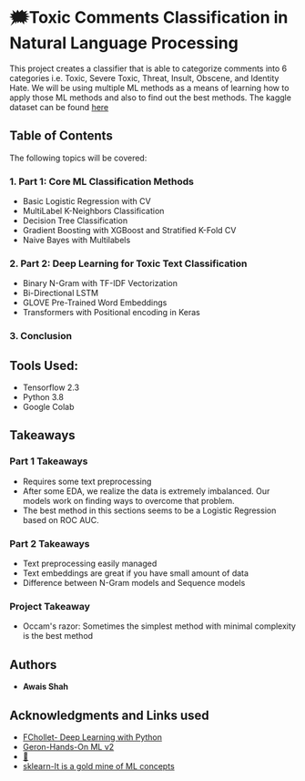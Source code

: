 # :right_anger_bubble:Toxic Comments Classification in Natural Language Processing

This project creates a classifier that is able to categorize comments into 6 categories i.e. Toxic, Severe Toxic, Threat, Insult, Obscene, and Identity Hate. We will be using multiple ML methods as a means of learning how to apply those ML methods and also to find out the best methods. 
The kaggle dataset can be found [here](https://www.kaggle.com/c/jigsaw-toxic-comment-classification-challenge/data)

## Table of Contents
The following topics will be covered:

### 1\. Part 1: Core ML Classification Methods
  - Basic Logistic Regression with CV
  - MultiLabel K-Neighbors Classification
  - Decision Tree Classification
  - Gradient Boosting with XGBoost and Stratified K-Fold CV
  - Naive Bayes with Multilabels

### 2\. Part 2: Deep Learning for Toxic Text Classification
  - Binary N-Gram with TF-IDF Vectorization
  - Bi-Directional LSTM
  - GLOVE Pre-Trained Word Embeddings
  - Transformers with Positional encoding in Keras
### 3\. Conclusion


## Tools Used:

* Tensorflow 2.3
* Python 3.8
* Google Colab

## Takeaways
### Part 1 Takeaways

* Requires some text preprocessing
* After some EDA, we realize the data is extremely imbalanced. Our models work on finding ways to overcome that problem.
* The best method in this sections seems to be a Logistic Regression based on ROC AUC.

### Part 2 Takeaways

* Text preprocessing easily managed
* Text embeddings are great if you have small amount of data
* Difference between N-Gram models and Sequence models

### Project Takeaway

* Occam's razor: Sometimes the simplest method with minimal complexity is the best method


## Authors

* **Awais Shah** 

## Acknowledgments and Links used

* [FChollet- Deep Learning with Python](https://github.com/fchollet/deep-learning-with-python-notebooks)
* [Geron-Hands-On ML v2](https://github.com/ageron/handson-ml2)
* [:hugs:](https://huggingface.co/)
* [sklearn-It is a gold mine of ML concepts](https://scikit-learn.org/stable/user_guide.html)
